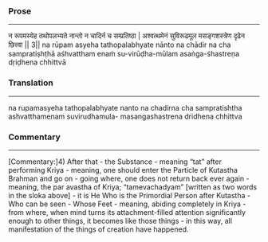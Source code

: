 ### Prose 
 --- 
न रूपमस्येह तथोपलभ्यते
नान्तो न चादिर्न च सम्प्रतिष्ठा |
अश्वत्थमेनं सुविरूढमूल
मसङ्गशस्त्रेण दृढेन छित्त्वा || 3||
na rūpam asyeha tathopalabhyate
nānto na chādir na cha sampratiṣhṭhā
aśhvattham enaṁ su-virūḍha-mūlam
asaṅga-śhastreṇa dṛiḍhena chhittvā

### Translation 
 --- 
na rupamasyeha tathopalabhyate nanto na chadirna cha sampratishtha ashvatthamenam suvirudhamula- masangashastrena dridhena chhittva

### Commentary 
 --- 
[Commentary:]4) After that - the Substance - meaning “tat” after performing Kriya - meaning, one should enter the Particle of Kutastha Brahman and go on - going where, one does not return back ever again - meaning, the par avastha of Kriya; “tamevachadyam” [written as two words in the sloka above] - it is He Who is the Primordial Person after Kutastha - Who can be seen - Whose Feet - meaning, abiding completely in Kriya - from where, when mind turns its attachment-filled attention significantly enough to other things, it becomes like those things - in this way, all manifestation of the things of creation have happened.